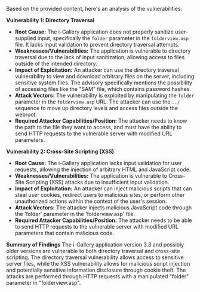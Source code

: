 Based on the provided content, here's an analysis of the vulnerabilities:

**Vulnerability 1: Directory Traversal**

*   **Root Cause:** The i-Gallery application does not properly sanitize user-supplied input, specifically the `folder` parameter in the `folderview.asp` file. It lacks input validation to prevent directory traversal attempts.
*   **Weaknesses/Vulnerabilities:**  The application is vulnerable to directory traversal due to the lack of input sanitization, allowing access to files outside of the intended directory.
*   **Impact of Exploitation:** An attacker can use the directory traversal vulnerability to view and download arbitrary files on the server, including sensitive system files. The advisory specifically mentions the possibility of accessing files like the "SAM" file, which contains password hashes.
*   **Attack Vectors:** The vulnerability is exploited by manipulating the `folder` parameter in the `folderview.asp` URL. The attacker can use the `../` sequence to move up directory levels and access files outside the webroot.
*   **Required Attacker Capabilities/Position:** The attacker needs to know the path to the file they want to access, and must have the ability to send HTTP requests to the vulnerable server with modified URL parameters.

**Vulnerability 2: Cross-Site Scripting (XSS)**

*   **Root Cause:** The i-Gallery application lacks input validation for user requests, allowing the injection of arbitrary HTML and JavaScript code.
*   **Weaknesses/Vulnerabilities:** The application is vulnerable to Cross-Site Scripting (XSS) attacks due to insufficient input validation.
*   **Impact of Exploitation:** An attacker can inject malicious scripts that can steal user cookies, redirect users to malicious sites, or perform other unauthorized actions within the context of the user's session.
*  **Attack Vectors:** The attacker injects malicious JavaScript code through the 'folder' parameter in the 'folderview.asp' file.
*   **Required Attacker Capabilities/Position:** The attacker needs to be able to send HTTP requests to the vulnerable server with modified URL parameters that contain malicious code.

**Summary of Findings**
The i-Gallery application version 3.3 and possibly older versions are vulnerable to both directory traversal and cross-site scripting. The directory traversal vulnerability allows access to sensitive server files, while the XSS vulnerability allows for malicious script injection and potentially sensitive information disclosure through cookie theft. The attacks are performed through HTTP requests with a manipulated "folder" parameter in "folderview.asp".